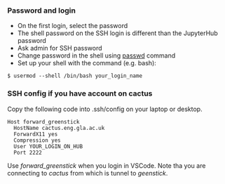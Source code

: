 ### Password and login

- On the first login, select the password
- The shell password on the SSH login is different than the JupyterHub password
- Ask admin for SSH password
- Change password in the shell using [passwd](https://www.computerhope.com/unix/upasswor.htm) command
- Set up your shell with the command (e.g. bash):
```
$ usermod --shell /bin/bash your_login_name
```

### SSH config if you have account on cactus

Copy the following code into .ssh/config on your laptop or desktop.
```
Host forward_greenstick
  HostName cactus.eng.gla.ac.uk
  ForwardX11 yes
  Compression yes
  User YOUR_LOGIN_ON_HUB
  Port 2222
```

Use *forward_greenstick* when you login in VSCode. Note tha you are connecting to *cactus* from which is tunnel to *geenstick*.

